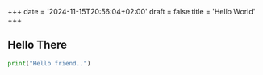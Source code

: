 +++
date = '2024-11-15T20:56:04+02:00'
draft = false
title = 'Hello World'
+++

## Hello There

```python
print("Hello friend..")
```

